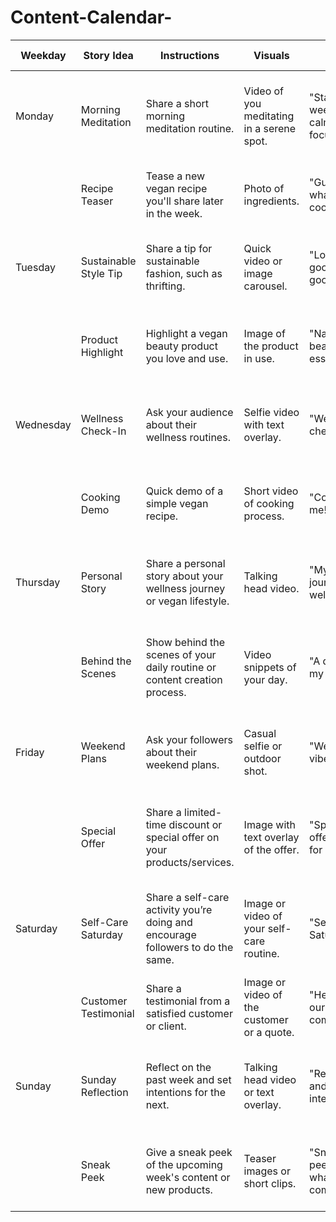 # Content-Calendar-
| Weekday    | Story Idea                          | Instructions                                                                                         | Visuals                                | Hook                                  | Supporting Text                                              | Engagement Sticker         | Sticker Text                  |
|------------|-------------------------------------|------------------------------------------------------------------------------------------------------|----------------------------------------|---------------------------------------|--------------------------------------------------------------|----------------------------|-------------------------------|
| Monday     | Morning Meditation                  | Share a short morning meditation routine.                                                           | Video of you meditating in a serene spot.| "Start your week with calm and focus" | "Join me for a peaceful start to the week. How do you start your mornings?" | Poll                        | "Do you meditate? Yes/No"     |
|            | Recipe Teaser                       | Tease a new vegan recipe you'll share later in the week.                                             | Photo of ingredients.                  | "Guess what’s cooking!"               | "New recipe coming soon! Any guesses on what it is?"          | Question Box                | "Your guess?"                 |
 | Tuesday    | Sustainable Style Tip               | Share a tip for sustainable fashion, such as thrifting.                                              | Quick video or image carousel.         | "Look good, feel good"                | "Sustainable style tip: Thrifting is chic and eco-friendly!" | Poll                        | "Do you thrift? Yes/No"       |
|            | Product Highlight                   | Highlight a vegan beauty product you love and use.                                                   | Image of the product in use.           | "Natural beauty essentials"           | "This is my go-to vegan beauty product. Have you tried it?"   | Swipe Up (if link available) | "Learn More"                  |
| Wednesday  | Wellness Check-In                   | Ask your audience about their wellness routines.                                                     | Selfie video with text overlay.        | "Wellness check-in!"                  | "How are you prioritizing your wellness today?"               | Question Box                | "Share your routine!"         |
|            | Cooking Demo                        | Quick demo of a simple vegan recipe.                                                                 | Short video of cooking process.        | "Cook with me!"                       | "Whip up this easy vegan meal in minutes. Ready to cook?"     | Poll                        | "Try this recipe? Yes/No"     |
| Thursday   | Personal Story                      | Share a personal story about your wellness journey or vegan lifestyle.                               | Talking head video.                    | "My journey to wellness"              | "Here’s a little about my journey to a plant-based lifestyle." | Question Box                | "Your story?"                 |
|            | Behind the Scenes                   | Show behind the scenes of your daily routine or content creation process.                            | Video snippets of your day.            | "A day in my life"                    | "Ever wondered what my day looks like? Here’s a sneak peek!"  | Poll                        | "Want more BTS? Yes/No"       |
| Friday     | Weekend Plans                       | Ask your followers about their weekend plans.                                                        | Casual selfie or outdoor shot.         | "Weekend vibes"                       | "Any exciting plans for the weekend? Share with me!"          | Question Box                | "Your weekend plans?"         |
|            | Special Offer                       | Share a limited-time discount or special offer on your products/services.                            | Image with text overlay of the offer.  | "Special offer just for you!"         | "Enjoy a special discount this weekend only. Swipe up to claim!" | Swipe Up (if link available) | "Claim Now"                   |
| Saturday   | Self-Care Saturday                  | Share a self-care activity you’re doing and encourage followers to do the same.                      | Image or video of your self-care routine. | "Self-Care Saturday"                  | "Taking some time for self-care. What are your plans today?"  | Question Box                | "Your self-care routine?"     |
|            | Customer Testimonial                | Share a testimonial from a satisfied customer or client.                                             | Image or video of the customer or a quote. | "Hear from our community"             | "Here’s what our community is saying about us."               | Swipe Up (if link available) | "See More Reviews"            |
| Sunday     | Sunday Reflection                   | Reflect on the past week and set intentions for the next.                                            | Talking head video or text overlay.    | "Reflect and set intentions"          | "Let’s reflect on this week and set intentions for the next." | Question Box                | "Your reflections?"           |
|            | Sneak Peek                          | Give a sneak peek of the upcoming week's content or new products.                                    | Teaser images or short clips.          | "Sneak peek of what's coming"         | "Exciting content coming next week! Can’t wait to share!"     | Poll                        | "Excited? Yes/No"             |      
